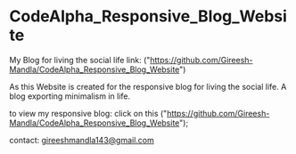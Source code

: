 # CodeAlpha_Responsive_Blog_Website
My Blog for living the social life
link: ("https://github.com/Gireesh-Mandla/CodeAlpha_Responsive_Blog_Website")

As this Website is created for the responsive blog for living the social life.
A blog exporting minimalism in life.

to view my responsive blog:
click on this ("https://github.com/Gireesh-Mandla/CodeAlpha_Responsive_Blog_Website");

contact:
      gireeshmandla143@gmail.com
